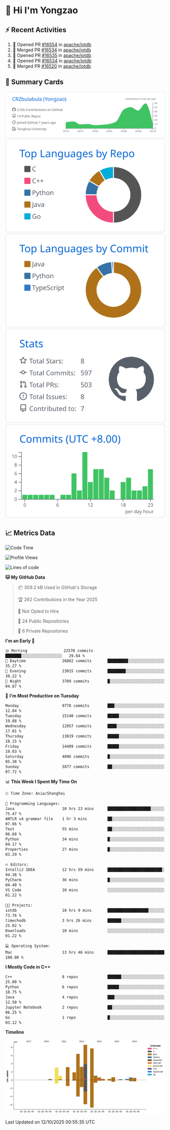 # 👋 Hi I'm Yongzao

## ⚡ Recent Activities
<!--START_SECTION:activity-->
1. 💪 Opened PR [#16554](https://github.com/apache/iotdb/pull/16554) in [apache/iotdb](https://github.com/apache/iotdb)
2. 🎉 Merged PR [#16534](https://github.com/apache/iotdb/pull/16534) in [apache/iotdb](https://github.com/apache/iotdb)
3. 💪 Opened PR [#16535](https://github.com/apache/iotdb/pull/16535) in [apache/iotdb](https://github.com/apache/iotdb)
4. 💪 Opened PR [#16534](https://github.com/apache/iotdb/pull/16534) in [apache/iotdb](https://github.com/apache/iotdb)
5. 🎉 Merged PR [#16520](https://github.com/apache/iotdb/pull/16520) in [apache/iotdb](https://github.com/apache/iotdb)
<!--END_SECTION:activity-->

## 🎑 Summary Cards

[![](https://raw.githubusercontent.com/CRZbulabula/CRZbulabula/main/profile-summary-card-output/github/0-profile-details.svg)](https://github.com/vn7n24fzkq/github-profile-summary-cards)
[![](https://raw.githubusercontent.com/CRZbulabula/CRZbulabula/main/profile-summary-card-output/github/1-repos-per-language.svg)](https://github.com/vn7n24fzkq/github-profile-summary-cards) [![](https://raw.githubusercontent.com/CRZbulabula/CRZbulabula/main/profile-summary-card-output/github/2-most-commit-language.svg)](https://github.com/vn7n24fzkq/github-profile-summary-cards)
[![](https://raw.githubusercontent.com/CRZbulabula/CRZbulabula/main/profile-summary-card-output/github/3-stats.svg)](https://github.com/vn7n24fzkq/github-profile-summary-cards) [![](https://raw.githubusercontent.com/CRZbulabula/CRZbulabula/main/profile-summary-card-output/github/4-productive-time.svg)](https://github.com/vn7n24fzkq/github-profile-summary-cards)

## 📈 Metrics Data

<!--START_SECTION:waka-->
![Code Time](http://img.shields.io/badge/Code%20Time-1%2C314%20hrs%209%20mins-blue)

![Profile Views](http://img.shields.io/badge/Profile%20Views-6-blue)

![Lines of code](https://img.shields.io/badge/From%20Hello%20World%20I%27ve%20Written-39.6%20million%20lines%20of%20code-blue)

**🐱 My GitHub Data** 

> 📦 309.2 kB Used in GitHub's Storage 
 > 
> 🏆 262 Contributions in the Year 2025
 > 
> 🚫 Not Opted to Hire
 > 
> 📜 24 Public Repositories 
 > 
> 🔑 6 Private Repositories 
 > 
**I'm an Early 🐤** 

```text
🌞 Morning                22570 commits       ███████░░░░░░░░░░░░░░░░░░   29.64 % 
🌆 Daytime                26862 commits       █████████░░░░░░░░░░░░░░░░   35.27 % 
🌃 Evening                23015 commits       ████████░░░░░░░░░░░░░░░░░   30.22 % 
🌙 Night                  3709 commits        █░░░░░░░░░░░░░░░░░░░░░░░░   04.87 % 
```
📅 **I'm Most Productive on Tuesday** 

```text
Monday                   9778 commits        ███░░░░░░░░░░░░░░░░░░░░░░   12.84 % 
Tuesday                  15140 commits       █████░░░░░░░░░░░░░░░░░░░░   19.88 % 
Wednesday                12957 commits       ████░░░░░░░░░░░░░░░░░░░░░   17.01 % 
Thursday                 13819 commits       █████░░░░░░░░░░░░░░░░░░░░   18.15 % 
Friday                   14489 commits       █████░░░░░░░░░░░░░░░░░░░░   19.03 % 
Saturday                 4096 commits        █░░░░░░░░░░░░░░░░░░░░░░░░   05.38 % 
Sunday                   5877 commits        ██░░░░░░░░░░░░░░░░░░░░░░░   07.72 % 
```


📊 **This Week I Spent My Time On** 

```text
🕑︎ Time Zone: Asia/Shanghai

💬 Programming Languages: 
Java                     10 hrs 23 mins      ███████████████████░░░░░░   75.47 % 
ANTLR v4 grammar file    1 hr 3 mins         ██░░░░░░░░░░░░░░░░░░░░░░░   07.66 % 
Text                     55 mins             ██░░░░░░░░░░░░░░░░░░░░░░░   06.68 % 
Python                   34 mins             █░░░░░░░░░░░░░░░░░░░░░░░░   04.17 % 
Properties               27 mins             █░░░░░░░░░░░░░░░░░░░░░░░░   03.29 % 

🔥 Editors: 
IntelliJ IDEA            12 hrs 59 mins      ████████████████████████░   94.38 % 
PyCharm                  36 mins             █░░░░░░░░░░░░░░░░░░░░░░░░   04.40 % 
VS Code                  10 mins             ░░░░░░░░░░░░░░░░░░░░░░░░░   01.22 % 

🐱‍💻 Projects: 
iotdb                    10 hrs 9 mins       ██████████████████░░░░░░░   73.76 % 
timechodb                3 hrs 26 mins       ██████░░░░░░░░░░░░░░░░░░░   25.02 % 
Downloads                10 mins             ░░░░░░░░░░░░░░░░░░░░░░░░░   01.22 % 

💻 Operating System: 
Mac                      13 hrs 46 mins      █████████████████████████   100.00 % 
```

**I Mostly Code in C++** 

```text
C++                      8 repos             ██████░░░░░░░░░░░░░░░░░░░   25.00 % 
Python                   6 repos             █████░░░░░░░░░░░░░░░░░░░░   18.75 % 
Java                     4 repos             ███░░░░░░░░░░░░░░░░░░░░░░   12.50 % 
Jupyter Notebook         2 repos             ██░░░░░░░░░░░░░░░░░░░░░░░   06.25 % 
Go                       1 repo              █░░░░░░░░░░░░░░░░░░░░░░░░   03.12 % 
```



**Timeline**

![Lines of Code chart](https://raw.githubusercontent.com/CRZbulabula/CRZbulabula/main/assets/bar_graph.png)


 Last Updated on 12/10/2025 00:55:35 UTC
<!--END_SECTION:waka-->

